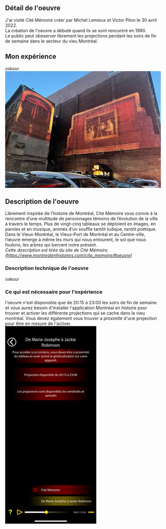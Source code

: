 ## Détail de l'oeuvre
J'ai visité Cité Mémoire créer par Michel Lemieux et Victor Pilon le 30 avril 2022.  
La création de l'oeuvre a débuté quand ils se sont rencontré en 1990.  
Le public peut obeserver librement les projections pendant les soirs de fin de semaine dans le secteur du vieu Montréal.  

## Mon expérience
oskour  
![projection](medias/projectionsmall.jpg)

## Description de l'oeuvre
Librement inspirée de l’histoire de Montréal, Cité Mémoire vous convie à la rencontre d’une multitude de personnages témoins de l’évolution de la ville à travers le temps. Plus de vingt-cinq tableaux se déploient en images, en paroles et en musique, animés d’un souffle tantôt ludique, tantôt poétique. Dans le Vieux-Montréal, le Vieux-Port de Montréal et au Centre-ville, l’œuvre émerge à même les murs qui nous entourent, le sol que nous foulons, les arbres qui bercent notre présent.  
*Cette description est tirée du site de Cité Mémoire. (https://www.montrealenhistoires.com/cite_memoire/#oeuvre)* 

### Description technique de l'oeuvre
oskour

### Ce qui est nécessaire pour l'expérience
l'oeuvre n'est disponoble que de 20:15 à 23:00 les soirs de fin de semaine et vous aurez besoin d'installer l'application Montréal en histoire pour trouver et activer les différente projections qui se cache dans le vieu montréal. Vous devez également vous trouver a proximité d'une projection pour être en mesure de l'activer.  
![menu](medias/menu.PNG)
